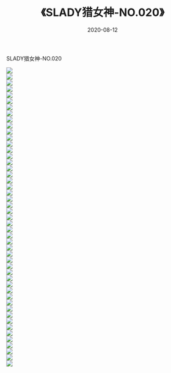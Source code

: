 ﻿---
layout: post
title:  《SLADY猎女神-NO.020》
date:   2020-08-12
img: http://img.660000.xyz/Sharelink/网络美图/2020/SLADY猎女神-NO.020/000.jpg
categories: [美女, 清纯, 唯美]
---

SLADY猎女神-NO.020

  ![](http://img.660000.xyz/Sharelink/网络美图/2020/SLADY猎女神-NO.020/001.jpg) <br> ![](http://img.660000.xyz/Sharelink/网络美图/2020/SLADY猎女神-NO.020/002.jpg) <br> ![](http://img.660000.xyz/Sharelink/网络美图/2020/SLADY猎女神-NO.020/003.jpg) <br> ![](http://img.660000.xyz/Sharelink/网络美图/2020/SLADY猎女神-NO.020/004.jpg) <br> ![](http://img.660000.xyz/Sharelink/网络美图/2020/SLADY猎女神-NO.020/005.jpg) <br> ![](http://img.660000.xyz/Sharelink/网络美图/2020/SLADY猎女神-NO.020/006.jpg) <br> ![](http://img.660000.xyz/Sharelink/网络美图/2020/SLADY猎女神-NO.020/007.jpg) <br> ![](http://img.660000.xyz/Sharelink/网络美图/2020/SLADY猎女神-NO.020/008.jpg) <br> ![](http://img.660000.xyz/Sharelink/网络美图/2020/SLADY猎女神-NO.020/009.jpg) <br> ![](http://img.660000.xyz/Sharelink/网络美图/2020/SLADY猎女神-NO.020/010.jpg) <br> ![](http://img.660000.xyz/Sharelink/网络美图/2020/SLADY猎女神-NO.020/011.jpg) <br> ![](http://img.660000.xyz/Sharelink/网络美图/2020/SLADY猎女神-NO.020/012.jpg) <br> ![](http://img.660000.xyz/Sharelink/网络美图/2020/SLADY猎女神-NO.020/013.jpg) <br> ![](http://img.660000.xyz/Sharelink/网络美图/2020/SLADY猎女神-NO.020/014.jpg) <br> ![](http://img.660000.xyz/Sharelink/网络美图/2020/SLADY猎女神-NO.020/015.jpg) <br> ![](http://img.660000.xyz/Sharelink/网络美图/2020/SLADY猎女神-NO.020/016.jpg) <br> ![](http://img.660000.xyz/Sharelink/网络美图/2020/SLADY猎女神-NO.020/017.jpg) <br> ![](http://img.660000.xyz/Sharelink/网络美图/2020/SLADY猎女神-NO.020/018.jpg) <br> ![](http://img.660000.xyz/Sharelink/网络美图/2020/SLADY猎女神-NO.020/019.jpg) <br> ![](http://img.660000.xyz/Sharelink/网络美图/2020/SLADY猎女神-NO.020/020.jpg) <br> ![](http://img.660000.xyz/Sharelink/网络美图/2020/SLADY猎女神-NO.020/021.jpg) <br> ![](http://img.660000.xyz/Sharelink/网络美图/2020/SLADY猎女神-NO.020/022.jpg) <br> ![](http://img.660000.xyz/Sharelink/网络美图/2020/SLADY猎女神-NO.020/023.jpg) <br> ![](http://img.660000.xyz/Sharelink/网络美图/2020/SLADY猎女神-NO.020/024.jpg) <br> ![](http://img.660000.xyz/Sharelink/网络美图/2020/SLADY猎女神-NO.020/025.jpg) <br> ![](http://img.660000.xyz/Sharelink/网络美图/2020/SLADY猎女神-NO.020/026.jpg) <br> ![](http://img.660000.xyz/Sharelink/网络美图/2020/SLADY猎女神-NO.020/027.jpg) <br> ![](http://img.660000.xyz/Sharelink/网络美图/2020/SLADY猎女神-NO.020/028.jpg) <br> ![](http://img.660000.xyz/Sharelink/网络美图/2020/SLADY猎女神-NO.020/029.jpg) <br> ![](http://img.660000.xyz/Sharelink/网络美图/2020/SLADY猎女神-NO.020/030.jpg) <br> ![](http://img.660000.xyz/Sharelink/网络美图/2020/SLADY猎女神-NO.020/031.jpg) <br> ![](http://img.660000.xyz/Sharelink/网络美图/2020/SLADY猎女神-NO.020/032.jpg) <br> ![](http://img.660000.xyz/Sharelink/网络美图/2020/SLADY猎女神-NO.020/033.jpg) <br> ![](http://img.660000.xyz/Sharelink/网络美图/2020/SLADY猎女神-NO.020/034.jpg) <br> ![](http://img.660000.xyz/Sharelink/网络美图/2020/SLADY猎女神-NO.020/035.jpg) <br> ![](http://img.660000.xyz/Sharelink/网络美图/2020/SLADY猎女神-NO.020/036.jpg) <br> ![](http://img.660000.xyz/Sharelink/网络美图/2020/SLADY猎女神-NO.020/037.jpg) <br> ![](http://img.660000.xyz/Sharelink/网络美图/2020/SLADY猎女神-NO.020/038.jpg) <br> ![](http://img.660000.xyz/Sharelink/网络美图/2020/SLADY猎女神-NO.020/039.jpg) <br> ![](http://img.660000.xyz/Sharelink/网络美图/2020/SLADY猎女神-NO.020/040.jpg) <br> ![](http://img.660000.xyz/Sharelink/网络美图/2020/SLADY猎女神-NO.020/041.jpg) <br> ![](http://img.660000.xyz/Sharelink/网络美图/2020/SLADY猎女神-NO.020/042.jpg) <br> ![](http://img.660000.xyz/Sharelink/网络美图/2020/SLADY猎女神-NO.020/043.jpg) <br> ![](http://img.660000.xyz/Sharelink/网络美图/2020/SLADY猎女神-NO.020/044.jpg) <br> ![](http://img.660000.xyz/Sharelink/网络美图/2020/SLADY猎女神-NO.020/045.jpg) <br> ![](http://img.660000.xyz/Sharelink/网络美图/2020/SLADY猎女神-NO.020/046.jpg) <br> ![](http://img.660000.xyz/Sharelink/网络美图/2020/SLADY猎女神-NO.020/047.jpg) <br> ![](http://img.660000.xyz/Sharelink/网络美图/2020/SLADY猎女神-NO.020/048.jpg) <br> ![](http://img.660000.xyz/Sharelink/网络美图/2020/SLADY猎女神-NO.020/049.jpg) <br>